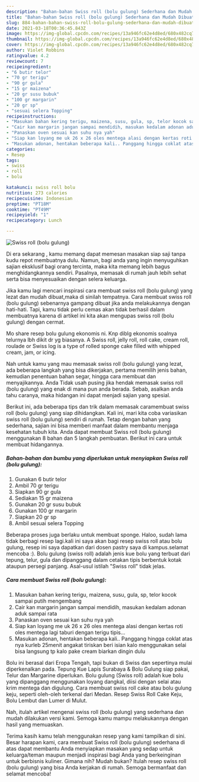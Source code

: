 ```yaml
---
description: "Bahan-bahan Swiss roll (bolu gulung) Sederhana dan Mudah Dibuat"
title: "Bahan-bahan Swiss roll (bolu gulung) Sederhana dan Mudah Dibuat"
slug: 884-bahan-bahan-swiss-roll-bolu-gulung-sederhana-dan-mudah-dibuat
date: 2021-03-18T00:36:45.843Z
image: https://img-global.cpcdn.com/recipes/13a946fc62e4d8ed/680x482cq70/swiss-roll-bolu-gulung-foto-resep-utama.jpg
thumbnail: https://img-global.cpcdn.com/recipes/13a946fc62e4d8ed/680x482cq70/swiss-roll-bolu-gulung-foto-resep-utama.jpg
cover: https://img-global.cpcdn.com/recipes/13a946fc62e4d8ed/680x482cq70/swiss-roll-bolu-gulung-foto-resep-utama.jpg
author: Violet Robbins
ratingvalue: 4.2
reviewcount: 7
recipeingredient:
- "6 butir telor"
- "70 gr terigu"
- "90 gr gula"
- "15 gr maizena"
- "20 gr susu bubuk"
- "100 gr margarin"
- "20 gr sp"
- "sesuai selera Topping"
recipeinstructions:
- "Masukan bahan kering terigu, maizena, susu, gula, sp, telor kocok sampai putih mengembang"
- "Cair kan margarin jangan sampai mendidih, masukan kedalam adonan aduk sampai rata"
- "Panaskan oven sesuai kan suhu nya yah"
- "Siap kan loyang me uk 26 x 26 oles mentega alasi dengan kertas roti oles mentega lagi taburi dengan terigu tipis..."
- "Masukan adonan, hentakan beberapa kali.. Panggang hingga coklat atas nya kurleb 25menit angakat tiriskan beri isian kalo menggunakan selai bisa langsung tp kalo pake cream biarkan dingin dulu"
categories:
- Resep
tags:
- swiss
- roll
- bolu

katakunci: swiss roll bolu 
nutrition: 273 calories
recipecuisine: Indonesian
preptime: "PT18M"
cooktime: "PT49M"
recipeyield: "1"
recipecategory: Lunch

---
```



![Swiss roll (bolu gulung)](https://img-global.cpcdn.com/recipes/13a946fc62e4d8ed/680x482cq70/swiss-roll-bolu-gulung-foto-resep-utama.jpg)

Di era  sekarang , kamu memang dapat memesan masakan siap saji tanpa kudu repot membuatnya dulu. Namun, bagi anda yang ingin menyuguhkan sajian eksklusif bagi orang tercinta, maka kita memang lebih bagus menghidangkannya sendiri. Pasalnya, memasak di rumah jauh lebih sehat serta bisa menyesuaikan dengan selera keluarga.

Jika kamu lagi mencari inspirasi cara membuat swiss roll (bolu gulung) yang lezat dan mudah dibuat,maka di sinilah tempatnya. Cara membuat swiss roll (bolu gulung)  sebenarnya gampang dibuat jika anda melakukannya dengan hati-hati. Tapi, kamu tidak perlu cemas akan tidak berhasil dalam membuatnya 
karena di artikel ini kita akan mengupas swiss roll (bolu gulung) dengan cermat.  

Mo share resep bolu gulung ekonomis ni. Knp diblg ekonomis soalnya telurnya lbh dikit dr yg biasanya. A Swiss roll, jelly roll, roll cake, cream roll, roulade or Swiss log is a type of rolled sponge cake filled with whipped cream, jam, or icing.

Nah untuk kamu yang mau memasak swiss roll (bolu gulung) yang lezat, ada beberapa langkah yang bisa dikerjakan, pertama memilih jenis bahan, kemudian penentuan bahan segar, hingga cara membuat dan menyajikannya. Anda Tidak usah pusing jika hendak memasak swiss roll (bolu gulung) yang enak di mana pun anda berada. Sebab, asalkan anda  tahu caranya, maka hidangan ini dapat menjadi sajian yang spesial.

Berikut ini, ada beberapa tips dan trik dalam memasak caramembuat swiss roll (bolu gulung) yang siap dihidangkan. Kali ini, mari kita coba variasikan swiss roll (bolu gulung) sendiri di rumah. Tetap dengan bahan yang sederhana, sajian ini bisa memberi manfaat dalam membantu menjaga kesehatan tubuh kita. Anda dapat membuat Swiss roll (bolu gulung) menggunakan 8 bahan dan 5 langkah pembuatan. Berikut ini cara untuk membuat hidangannya.

<!--inarticleads1-->

##### Bahan-bahan dan bumbu yang diperlukan untuk menyiapkan Swiss roll (bolu gulung):

1. Gunakan 6 butir telor
1. Ambil 70 gr terigu
1. Siapkan 90 gr gula
1. Sediakan 15 gr maizena
1. Gunakan 20 gr susu bubuk
1. Gunakan 100 gr margarin
1. Siapkan 20 gr sp
1. Ambil sesuai selera Topping


Beberapa proses juga berlaku untuk membuat sponge. Haloo, sudah lama tidak berbagi resep lagi.kali ini saya akan bagi resep swiss roll atau bolu gulung, resep ini saya dapatkan dari dosen pastry saya di kampus.selamat mencoba :). Bolu gulung (swiss roll) adalah jenis kue bolu yang terbuat dari tepung, telur, gula dan dipanggang dalam cetakan tipis berbentuk kotak ataupun persegi panjang. Asal-usul istilah &#34;Swiss roll&#34; tidak jelas. 

<!--inarticleads2-->

##### Cara membuat Swiss roll (bolu gulung):

1. Masukan bahan kering terigu, maizena, susu, gula, sp, telor kocok sampai putih mengembang
1. Cair kan margarin jangan sampai mendidih, masukan kedalam adonan aduk sampai rata
1. Panaskan oven sesuai kan suhu nya yah
1. Siap kan loyang me uk 26 x 26 oles mentega alasi dengan kertas roti oles mentega lagi taburi dengan terigu tipis...
1. Masukan adonan, hentakan beberapa kali.. Panggang hingga coklat atas nya kurleb 25menit angakat tiriskan beri isian kalo menggunakan selai bisa langsung tp kalo pake cream biarkan dingin dulu


Bolu ini berasal dari Eropa Tengah, tapi bukan di Swiss dan sepertinya mulai diperkenalkan pada. Tepung Kue Lapis Surabaya &amp; Bolu Gulung siap pakai, Telur dan Margarine diperlukan. Bolu gulung (Swiss roll) adalah kue bolu yang dipanggang menggunakan loyang dangkal, diisi dengan selai atau krim mentega dan digulung. Cara membuat swiss roll cake atau bolu gulung keju, seperti oleh-oleh terkenal dari Medan. Resep Swiss Roll Cake Keju, Bolu Lembut dan Lumer di Mulut. 

Nah, itulah artikel mengenai  swiss roll (bolu gulung)  yang sederhana dan mudah dilakukan versi kami. Semoga kamu mampu melakukannya dengan hasil yang memuaskan. 

Terima kasih kamu telah menggunakan resep yang kami tampilkan di sini. Besar harapan kami, cara membuat  Swiss roll (bolu gulung) sederhana di atas dapat membantu Anda menyiapkan masakan yang sedap untuk keluarga/teman maupun menjadi inspirasi bagi Anda yang berkeinginan untuk berbisnis kuliner. Gimana nih? Mudah bukan? Itulah resep swiss roll (bolu gulung) yang bisa Anda kerjakan di rumah. Semoga bermanfaat dan selamat mencoba!

